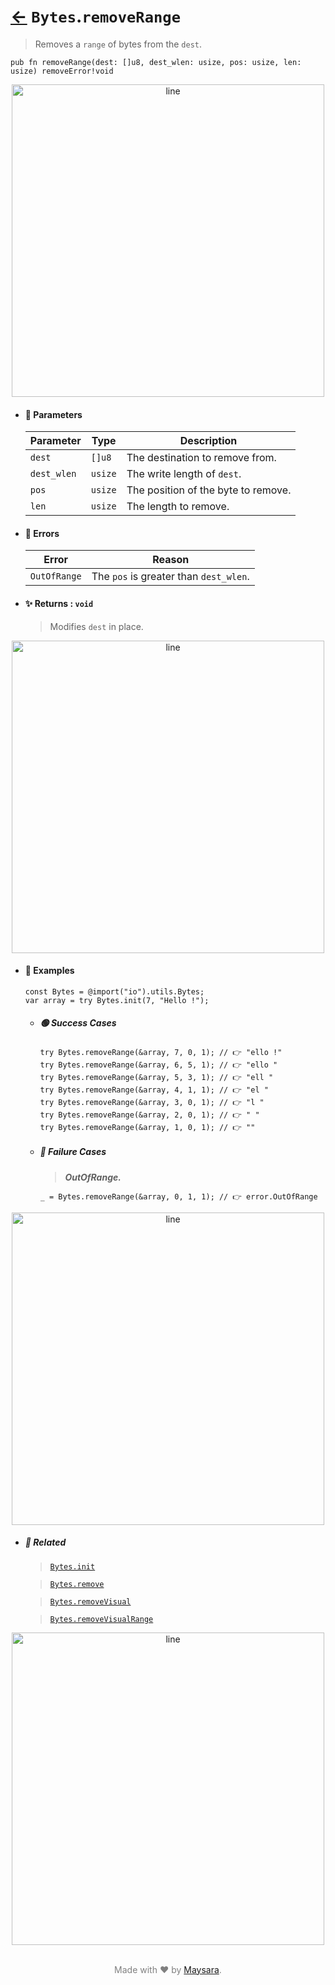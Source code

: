 # [←](../Bytes.md) `Bytes`.`removeRange`

> Removes a `range` of bytes from the `dest`.

```zig
pub fn removeRange(dest: []u8, dest_wlen: usize, pos: usize, len: usize) removeError!void
```


<div align="center">
<img src="https://github.com/maysara-elshewehy/io-bench/tree/main/dist/img/md/line.png" alt="line" style="width:500px;"/>
</div>

- #### 🧩 Parameters

    | Parameter   | Type    | Description                         |
    | ----------- | ------- | ----------------------------------- |
    | `dest`      | `[]u8`  | The destination to remove from.     |
    | `dest_wlen` | `usize` | The write length of `dest`.         |
    | `pos`       | `usize` | The position of the byte to remove. |
    | `len`       | `usize` | The length to remove.               |

- #### 🚫 Errors

    | Error        | Reason                                 |
    | ------------ | -------------------------------------- |
    | `OutOfRange` | The `pos` is greater than `dest_wlen`. |

- #### ✨ Returns : `void`

    > Modifies `dest` in place.

<div align="center">
<img src="https://github.com/maysara-elshewehy/io-bench/tree/main/dist/img/md/line.png" alt="line" style="width:500px;"/>
</div>

- #### 🧪 Examples

    ```zig
    const Bytes = @import("io").utils.Bytes;
    var array = try Bytes.init(7, "Hello !");
    ```

    - ##### 🟢 Success Cases

        ```zig
        try Bytes.removeRange(&array, 7, 0, 1); // 👉 "ello !"
        try Bytes.removeRange(&array, 6, 5, 1); // 👉 "ello "
        try Bytes.removeRange(&array, 5, 3, 1); // 👉 "ell "
        try Bytes.removeRange(&array, 4, 1, 1); // 👉 "el "
        try Bytes.removeRange(&array, 3, 0, 1); // 👉 "l "
        try Bytes.removeRange(&array, 2, 0, 1); // 👉 " "
        try Bytes.removeRange(&array, 1, 0, 1); // 👉 ""
        ```

    - ##### 🔴 Failure Cases

        > **_OutOfRange._**

        ```zig
        _ = Bytes.removeRange(&array, 0, 1, 1); // 👉 error.OutOfRange
        ```

<div align="center">
<img src="https://github.com/maysara-elshewehy/io-bench/tree/main/dist/img/md/line.png" alt="line" style="width:500px;"/>
</div>

- ##### 🔗 Related

  > [`Bytes.init`](./init.md)

  > [`Bytes.remove`](./remove.md)

  > [`Bytes.removeVisual`](./removeVisual.md)

  > [`Bytes.removeVisualRange`](./removeVisualRange.md)

<div align="center">
<img src="https://github.com/maysara-elshewehy/io-bench/tree/main/dist/img/md/line.png" alt="line" style="width:500px;"/>
</div>

<p align="center" style="color:grey;"><br />Made with ❤️ by <a href="http://github.com/maysara-elshewehy" target="blank">Maysara</a>.</p>